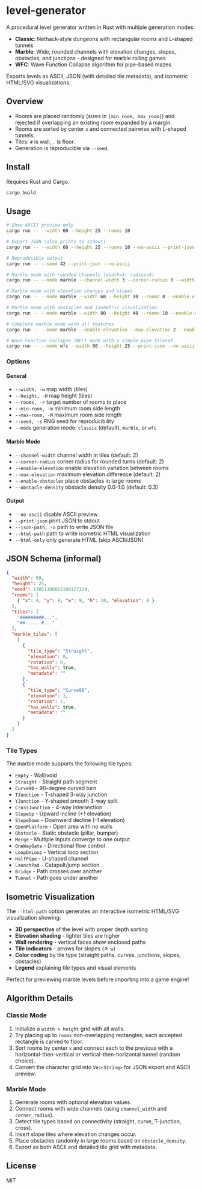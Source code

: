 # level-generator

A procedural level generator written in Rust with multiple generation modes:
- **Classic**: Nethack-style dungeons with rectangular rooms and L-shaped tunnels
- **Marble**: Wide, rounded channels with elevation changes, slopes, obstacles, and junctions - designed for marble rolling games
- **WFC**: Wave Function Collapse algorithm for pipe-based mazes

Exports levels as ASCII, JSON (with detailed tile metadata), and isometric HTML/SVG visualizations.

## Overview

- Rooms are placed randomly (sizes in `[min_room, max_room]`) and rejected if overlapping an existing room expanded by a margin.
- Rooms are sorted by center `x` and connected pairwise with L-shaped tunnels.
- Tiles: `#` is wall, `.` is floor.
- Generation is reproducible via `--seed`.

## Install

Requires Rust and Cargo.

```bash
cargo build
```

## Usage

```bash
# Show ASCII preview only
cargo run -- --width 60 --height 25 --rooms 10

# Export JSON (also prints to stdout)
cargo run -- --width 60 --height 25 --rooms 10 --no-ascii --print-json --json-path out/level.json

# Reproducible output
cargo run -- --seed 42 --print-json --no-ascii

# Marble mode with rounded channels (width=3, radius=3)
cargo run -- --mode marble --channel-width 3 --corner-radius 3 --width 60 --height 25 --rooms 10 --print-json --no-ascii

# Marble mode with elevation changes and slopes
cargo run -- --mode marble --width 60 --height 30 --rooms 8 --enable-elevation --max-elevation 3 --html-path out/level.html

# Marble mode with obstacles and isometric visualization
cargo run -- --mode marble --width 80 --height 40 --rooms 10 --enable-obstacles --obstacle-density 0.5 --html-path out/level.html

# Complete marble mode with all features
cargo run -- --mode marble --enable-elevation --max-elevation 2 --enable-obstacles --obstacle-density 0.3 --channel-width 3 --html-path out/level.html --json-path out/level.json

# Wave Function Collapse (WFC) mode with a simple pipe tileset
cargo run -- --mode wfc --width 60 --height 25 --print-json --no-ascii
```

### Options

#### General
- `--width, -w` map width (tiles)
- `--height, -H` map height (tiles)
- `--rooms, -r` target number of rooms to place
- `--min-room, -m` minimum room side length
- `--max-room, -M` maximum room side length
- `--seed, -s` RNG seed for reproducibility
- `--mode` generation mode: `classic` (default), `marble`, or `wfc`

#### Marble Mode
- `--channel-width` channel width in tiles (default: 2)
- `--corner-radius` corner radius for rounded turns (default: 2)
- `--enable-elevation` enable elevation variation between rooms
- `--max-elevation` maximum elevation difference (default: 2)
- `--enable-obstacles` place obstacles in large rooms
- `--obstacle-density` obstacle density 0.0-1.0 (default: 0.3)

#### Output
- `--no-ascii` disable ASCII preview
- `--print-json` print JSON to stdout
- `--json-path, -o` path to write JSON file
- `--html-path` path to write isometric HTML visualization
- `--html-only` only generate HTML (skip ASCII/JSON)

## JSON Schema (informal)

```json
{
  "width": 60,
  "height": 25,
  "seed": 13051300863100127324,
  "rooms": [
    { "x": 4, "y": 9, "w": 9, "h": 10, "elevation": 0 }
  ],
  "tiles": [
    "#########...",
    "##......#..."
  ],
  "marble_tiles": [
    [
      {
        "tile_type": "Straight",
        "elevation": 0,
        "rotation": 0,
        "has_walls": true,
        "metadata": ""
      },
      {
        "tile_type": "Curve90",
        "elevation": 1,
        "rotation": 2,
        "has_walls": true,
        "metadata": ""
      }
    ]
  ]
}
```

### Tile Types

The marble mode supports the following tile types:
- `Empty` - Wall/void
- `Straight` - Straight path segment
- `Curve90` - 90-degree curved turn
- `TJunction` - T-shaped 3-way junction
- `YJunction` - Y-shaped smooth 3-way split
- `CrossJunction` - 4-way intersection
- `SlopeUp` - Upward incline (+1 elevation)
- `SlopeDown` - Downward decline (-1 elevation)
- `OpenPlatform` - Open area with no walls
- `Obstacle` - Static obstacle (pillar, bumper)
- `Merge` - Multiple inputs converge to one output
- `OneWayGate` - Directional flow control
- `LoopDeLoop` - Vertical loop section
- `HalfPipe` - U-shaped channel
- `LaunchPad` - Catapult/jump section
- `Bridge` - Path crosses over another
- `Tunnel` - Path goes under another

## Isometric Visualization

The `--html-path` option generates an interactive isometric HTML/SVG visualization showing:
- **3D perspective** of the level with proper depth sorting
- **Elevation shading** - lighter tiles are higher
- **Wall rendering** - vertical faces show enclosed paths
- **Tile indicators** - arrows for slopes (↗ ↘)
- **Color coding** by tile type (straight paths, curves, junctions, slopes, obstacles)
- **Legend** explaining tile types and visual elements

Perfect for previewing marble levels before importing into a game engine!

## Algorithm Details

### Classic Mode
1. Initialize a `width × height` grid with all walls.
2. Try placing up to `rooms` non-overlapping rectangles; each accepted rectangle is carved to floor.
3. Sort rooms by center `x` and connect each to the previous with a horizontal-then-vertical or vertical-then-horizontal tunnel (random choice).
4. Convert the character grid into `Vec<String>` for JSON export and ASCII preview.

### Marble Mode
1. Generate rooms with optional elevation values.
2. Connect rooms with wide channels (using `channel_width` and `corner_radius`).
3. Detect tile types based on connectivity (straight, curve, T-junction, cross).
4. Insert slope tiles where elevation changes occur.
5. Place obstacles randomly in large rooms based on `obstacle_density`.
6. Export as both ASCII and detailed tile grid with metadata.

## License

MIT
